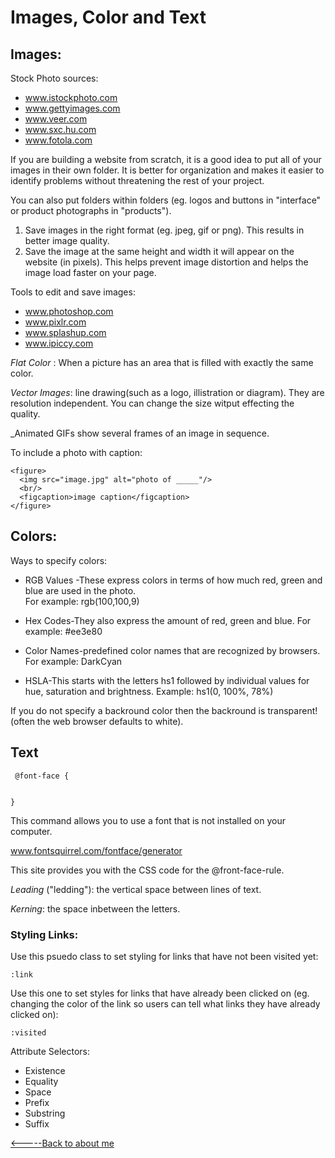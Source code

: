 # Images, Color and Text

## Images:  




Stock Photo sources:
- www.istockphoto.com
- www.gettyimages.com
- www.veer.com
- www.sxc.hu.com
- www.fotola.com

If you are building a website from scratch, it is a good idea to put all of your images in their own folder. It is better for organization and makes it easier to identify problems without threatening the rest of your project. 

You can also put folders within folders (eg. logos and buttons in "interface" or product photographs in "products").

1. Save images in the right format (eg. jpeg, gif or png). This results in better image quality.
1.  Save the image at the same height and width it will appear on the website (in pixels). This helps prevent image distortion and helps the image load faster on your page.

Tools to edit and save images:
- www.photoshop.com
- www.pixlr.com
- www.splashup.com
- www.ipiccy.com

_Flat Color_ : When a picture has an area that is filled with exactly the same color.

_Vector Images_:
line drawing(such as a logo, illistration or diagram). They are resolution independent. You can change the size witput effecting the quality. 

_Animated GIFs show several frames of an image in sequence. 

To include a photo with caption:
```
<figure>
  <img src="image.jpg" alt="photo of _____"/>
  <br/>
  <figcaption>image caption</figcaption>
</figure>
```

## Colors:

Ways to specify colors:

- RGB Values 
-These express colors in terms of how much red, green and blue are used in the photo.  
For example: rgb(100,100,9)  

- Hex Codes-They also express the amount of red, green and blue.   For example: #ee3e80

- Color Names-predefined color names that are recognized by browsers. For example: DarkCyan

- HSLA-This starts with the letters hs1 followed by individual values for hue, saturation and brightness.
Example: hs1(0, 100%, 78%)

If you do not specify a backround color then the backround is transparent! (often the web browser defaults to white).

## Text


```
 @font-face {


}
 ```
 
 This command allows you to use a font that is not installed on your computer.

 www.fontsquirrel.com/fontface/generator
 
This site provides you with the CSS code for the @front-face-rule.

_Leading_ ("ledding"): the vertical space between lines of text.

_Kerning_: the space inbetween the letters.

### Styling Links:


Use this psuedo class to set styling for links that have not been visited yet:
```
:link
```
Use this one to set styles for links that have already been clicked on (eg. changing the color of the link so users can tell what links they have already clicked on):
```
:visited
```

Attribute Selectors:
- Existence
- Equality
- Space
- Prefix
- Substring
- Suffix
   


[<-----Back to about me ](README.md)



